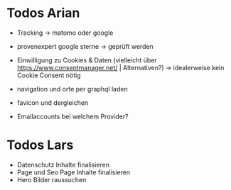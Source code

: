# Todos Arian
- Tracking -> matomo oder google
- provenexpert google sterne -> geprüft werden


- Einwilligung zu Cookies & Daten (vielleicht über https://www.consentmanager.net/ | Alternativen?) -> idealerweise kein Cookie Consent nötig

- navigation und orte per graphql laden
- favicon und dergleichen

- Emailaccounts bei welchem Provider?

# Todos Lars

- Datenschutz Inhalte finalisieren
- Page und Seo Page Inhalte finalisieren
- Hero Bilder raussuchen